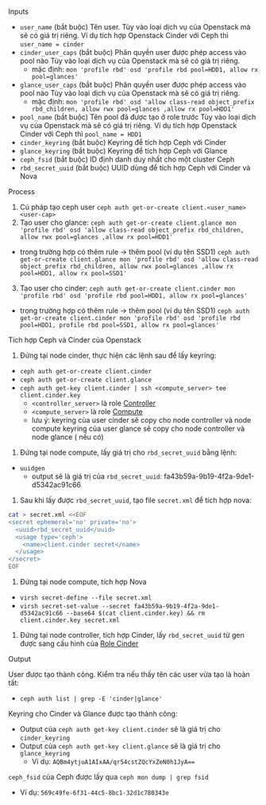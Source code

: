 Inputs

- `user_name` (bắt buộc)
Tên user.
Tùy vào loại dịch vụ của Openstack mà sẽ có giá trị riêng.
Ví dụ tích hợp Openstack Cinder với Ceph thì `user_name = cinder`
- `cinder_user_caps` (bắt buộc)
Phân quyền user được phép access vào pool nào
Tùy vào loại dịch vụ của Openstack mà sẽ có giá trị riêng.
    - mặc định: `mon 'profile rbd' osd 'profile rbd pool=HDD1, allow rx pool=glances'`
- `glance_user_caps` (bắt buộc)
Phân quyền user được phép access vào pool nào
Tùy vào loại dịch vụ của Openstack mà sẽ có giá trị riêng.
    - mặc định: `mon 'profile rbd' osd 'allow class-read object_prefix rbd_children, allow rwx pool=glances ,allow rx pool=HDD1'`
- `pool_name` (bắt buộc)
Tên pool đã được tạo ở role trước
Tùy vào loại dịch vụ của Openstack mà sẽ có giá trị riêng.
Ví dụ tích hợp Openstack Cinder với Ceph thì `pool_name = HDD1`
- `cinder_keyring` (bắt buộc)
Keyring để tích hợp Ceph với Cinder
- `glance_keyring` (bắt buộc)
Keyring để tích hợp Ceph với Glance
- `ceph_fsid` (bắt buộc)
ID định danh duy nhất cho một cluster Ceph
- `rbd_secret_uuid` (bắt buộc)
UUID dùng để tích hợp Ceph với Cinder và Nova

Process

1. Cú pháp tạo ceph user
`ceph auth get-or-create client.<user_name> <user-cap>`
2. Tạo user cho glance:
`ceph auth get-or-create client.glance mon 'profile rbd' osd 'allow class-read object_prefix rbd_children, allow rwx pool=glances ,allow rx pool=HDD1'`
- trong trường hợp có thêm rule -> thêm pool (ví dụ tên SSD1)
`ceph auth get-or-create client.glance mon 'profile rbd' osd 'allow class-read object_prefix rbd_children, allow rwx pool=glances ,allow rx pool=HDD1, allow rx pool=SSD1'`
3. Tạo user cho cinder:
`ceph auth get-or-create client.cinder mon 'profile rbd' osd 'profile rbd pool=HDD1, allow rx pool=glances'`
- trong trường hợp có thêm rule -> thêm pool (ví dụ tên SSD1)
`ceph auth get-or-create client.cinder mon 'profile rbd' osd 'profile rbd pool=HDD1, profile rbd pool=SSD1, allow rx pool=glances'`

Tích hợp Ceph và Cinder của Openstack

1. Đứng tại node cinder, thực hiện các lệnh sau để lấy keyring:
- `ceph auth get-or-create client.cinder`
- `ceph auth get-or-create client.glance`
- `ceph auth get-key client.cinder | ssh <compute_server> tee client.cinder.key`
    - `<controller_server>` là role [Controller](https://www.notion.so/Role-Controller-4-cee21eee8a4748c3a79cc838bbf4dada)
    - `<compute_server>` là role [Compute](https://www.notion.so/9a9057d1366843dfae00d9e88922ac20)
    - lưu ý: keyring của user cinder sẽ copy cho node controller và node compute
    keyring của user glance sẽ copy cho node controller và node glance ( nếu có)
1. Đứng tại node compute, lấy giá trị cho `rbd_secret_uuid` bằng lệnh:
- `uuidgen`
    - output sẽ là giá trị của `rbd_secret_uuid`: fa43b59a-9b19-4f2a-9de1-d5342ac91c66
1. Sau khi lấy được `rbd_secret_uuid`, tạo file `secret.xml` để tích hợp nova:

```bash
cat > secret.xml <<EOF
<secret ephemeral='no' private='no'>
  <uuid>rbd_secret_uuid</uuid>
  <usage type='ceph'>
    <name>client.cinder secret</name>
  </usage>
</secret>
EOF
```

1. Đứng tại node compute, tích hợp Nova
- `virsh secret-define --file secret.xml`
- `virsh secret-set-value --secret fa43b59a-9b19-4f2a-9de1-d5342ac91c66 --base64 $(cat client.cinder.key) && rm client.cinder.key secret.xml`
1. Đứng tại node controller, tích hợp Cinder, lấy `rbd_secret_uuid` từ gen được sang cấu hình của [Role Cinder](https://www.notion.so/d383924887904aaab1853e056852f275)

Output

User được tạo thành công.
Kiểm tra nếu thấy tên các user vừa tạo là hoàn tất:

- `ceph auth list | grep -E 'cinder|glance'`

Keyring cho Cinder và Glance được tạo thành công:

- Output của `ceph auth get-key client.cinder` sẽ là giá trị cho `cinder_keyring`
- Output của `ceph auth get-key client.glance` sẽ là giá trị cho `glance_keyring`
    - Ví dụ: `AQBm4ytjuA1AIxAA/qr54cstZQcYxZeN0h1JyA==`

`ceph_fsid` của Ceph được lấy qua `ceph mon dump | grep fsid`

- Ví dụ: `569c49fe-6f31-44c5-8bc1-32d1c780343e`
